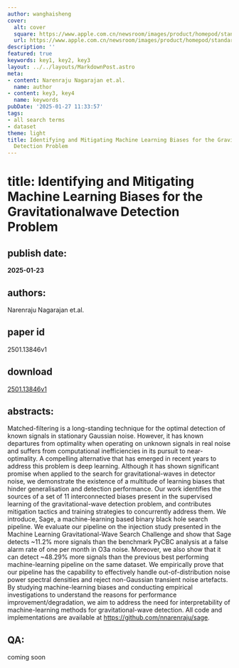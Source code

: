 ```yaml
---
author: wanghaisheng
cover:
  alt: cover
  square: https://www.apple.com.cn/newsroom/images/product/homepod/standard/Apple-HomePod-hero-230118_big.jpg.large_2x.jpg
  url: https://www.apple.com.cn/newsroom/images/product/homepod/standard/Apple-HomePod-hero-230118_big.jpg.large_2x.jpg
description: ''
featured: true
keywords: key1, key2, key3
layout: ../../layouts/MarkdownPost.astro
meta:
- content: Narenraju Nagarajan et.al.
  name: author
- content: key3, key4
  name: keywords
pubDate: '2025-01-27 11:33:57'
tags:
- all search terms
- dataset
theme: light
title: Identifying and Mitigating Machine Learning Biases for the Gravitationalwave
  Detection Problem
---
```


# title: Identifying and Mitigating Machine Learning Biases for the Gravitationalwave Detection Problem 
## publish date: 
**2025-01-23** 
## authors: 
  Narenraju Nagarajan et.al. 
## paper id
2501.13846v1
## download
[2501.13846v1](http://arxiv.org/abs/2501.13846v1)
## abstracts:
Matched-filtering is a long-standing technique for the optimal detection of known signals in stationary Gaussian noise. However, it has known departures from optimality when operating on unknown signals in real noise and suffers from computational inefficiencies in its pursuit to near-optimality. A compelling alternative that has emerged in recent years to address this problem is deep learning. Although it has shown significant promise when applied to the search for gravitational-waves in detector noise, we demonstrate the existence of a multitude of learning biases that hinder generalisation and detection performance. Our work identifies the sources of a set of 11 interconnected biases present in the supervised learning of the gravitational-wave detection problem, and contributes mitigation tactics and training strategies to concurrently address them. We introduce, Sage, a machine-learning based binary black hole search pipeline. We evaluate our pipeline on the injection study presented in the Machine Learning Gravitational-Wave Search Challenge and show that Sage detects ~11.2% more signals than the benchmark PyCBC analysis at a false alarm rate of one per month in O3a noise. Moreover, we also show that it can detect ~48.29% more signals than the previous best performing machine-learning pipeline on the same dataset. We empirically prove that our pipeline has the capability to effectively handle out-of-distribution noise power spectral densities and reject non-Gaussian transient noise artefacts. By studying machine-learning biases and conducting empirical investigations to understand the reasons for performance improvement/degradation, we aim to address the need for interpretability of machine-learning methods for gravitational-wave detection. All code and implementations are available at https://github.com/nnarenraju/sage.
## QA:
coming soon
